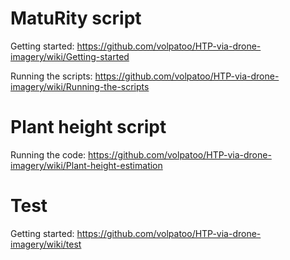 # MatuRity script

Getting started: https://github.com/volpatoo/HTP-via-drone-imagery/wiki/Getting-started

Running the scripts: https://github.com/volpatoo/HTP-via-drone-imagery/wiki/Running-the-scripts


# Plant height script

Running the code: https://github.com/volpatoo/HTP-via-drone-imagery/wiki/Plant-height-estimation


# Test

Getting started: https://github.com/volpatoo/HTP-via-drone-imagery/wiki/test
